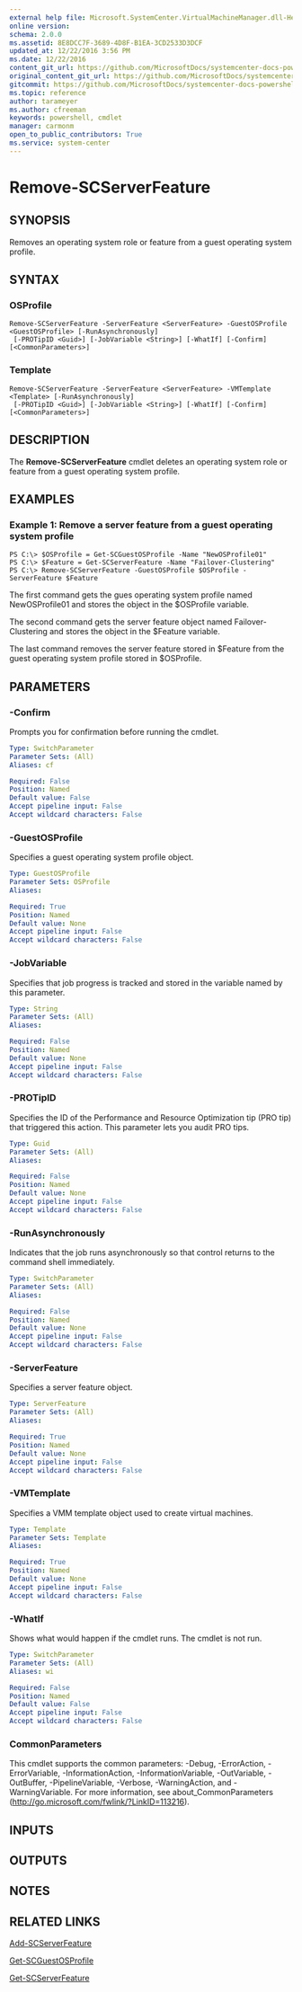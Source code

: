 ```yaml
---
external help file: Microsoft.SystemCenter.VirtualMachineManager.dll-Help.xml
online version: 
schema: 2.0.0
ms.assetid: 8E8DCC7F-3689-4D8F-B1EA-3CD2533D3DCF
updated_at: 12/22/2016 3:56 PM
ms.date: 12/22/2016
content_git_url: https://github.com/MicrosoftDocs/systemcenter-docs-powershell/blob/master/systemcenter-cmdlets/SystemCenter2016/VirtualMachineManager/vlatest/Remove-SCServerFeature.md
original_content_git_url: https://github.com/MicrosoftDocs/systemcenter-docs-powershell/blob/master/systemcenter-cmdlets/SystemCenter2016/VirtualMachineManager/vlatest/Remove-SCServerFeature.md
gitcommit: https://github.com/MicrosoftDocs/systemcenter-docs-powershell/blob/96e5647587661652225fbdd2c797cd4d59d542bc/systemcenter-cmdlets/SystemCenter2016/VirtualMachineManager/vlatest/Remove-SCServerFeature.md
ms.topic: reference
author: tarameyer
ms.author: cfreeman
keywords: powershell, cmdlet
manager: carmonm
open_to_public_contributors: True
ms.service: system-center
---
```


# Remove-SCServerFeature

## SYNOPSIS
Removes an operating system role or feature from a guest operating system profile.

## SYNTAX

### OSProfile
```
Remove-SCServerFeature -ServerFeature <ServerFeature> -GuestOSProfile <GuestOSProfile> [-RunAsynchronously]
 [-PROTipID <Guid>] [-JobVariable <String>] [-WhatIf] [-Confirm] [<CommonParameters>]
```

### Template
```
Remove-SCServerFeature -ServerFeature <ServerFeature> -VMTemplate <Template> [-RunAsynchronously]
 [-PROTipID <Guid>] [-JobVariable <String>] [-WhatIf] [-Confirm] [<CommonParameters>]
```

## DESCRIPTION
The **Remove-SCServerFeature** cmdlet deletes an operating system role or feature from a guest operating system profile.

## EXAMPLES

### Example 1: Remove a server feature from a guest operating system profile
```
PS C:\> $OSProfile = Get-SCGuestOSProfile -Name "NewOSProfile01"
PS C:\> $Feature = Get-SCServerFeature -Name "Failover-Clustering" 
PS C:\> Remove-SCServerFeature -GuestOSProfile $OSProfile -ServerFeature $Feature
```

The first command gets the gues operating system profile named NewOSProfile01 and stores the object in the $OSProfile variable.

The second command gets the server feature object named Failover-Clustering and stores the object in the $Feature variable.

The last command removes the server feature stored in $Feature from the guest operating system profile stored in $OSProfile.

## PARAMETERS

### -Confirm
Prompts you for confirmation before running the cmdlet.

```yaml
Type: SwitchParameter
Parameter Sets: (All)
Aliases: cf

Required: False
Position: Named
Default value: False
Accept pipeline input: False
Accept wildcard characters: False
```

### -GuestOSProfile
Specifies a guest operating system profile object.

```yaml
Type: GuestOSProfile
Parameter Sets: OSProfile
Aliases: 

Required: True
Position: Named
Default value: None
Accept pipeline input: False
Accept wildcard characters: False
```

### -JobVariable
Specifies that job progress is tracked and stored in the variable named by this parameter.

```yaml
Type: String
Parameter Sets: (All)
Aliases: 

Required: False
Position: Named
Default value: None
Accept pipeline input: False
Accept wildcard characters: False
```

### -PROTipID
Specifies the ID of the Performance and Resource Optimization tip (PRO tip) that triggered this action.
This parameter lets you audit PRO tips.

```yaml
Type: Guid
Parameter Sets: (All)
Aliases: 

Required: False
Position: Named
Default value: None
Accept pipeline input: False
Accept wildcard characters: False
```

### -RunAsynchronously
Indicates that the job runs asynchronously so that control returns to the command shell immediately.

```yaml
Type: SwitchParameter
Parameter Sets: (All)
Aliases: 

Required: False
Position: Named
Default value: None
Accept pipeline input: False
Accept wildcard characters: False
```

### -ServerFeature
Specifies a server feature object.

```yaml
Type: ServerFeature
Parameter Sets: (All)
Aliases: 

Required: True
Position: Named
Default value: None
Accept pipeline input: False
Accept wildcard characters: False
```

### -VMTemplate
Specifies a VMM template object used to create virtual machines.

```yaml
Type: Template
Parameter Sets: Template
Aliases: 

Required: True
Position: Named
Default value: None
Accept pipeline input: False
Accept wildcard characters: False
```

### -WhatIf
Shows what would happen if the cmdlet runs.
The cmdlet is not run.

```yaml
Type: SwitchParameter
Parameter Sets: (All)
Aliases: wi

Required: False
Position: Named
Default value: False
Accept pipeline input: False
Accept wildcard characters: False
```

### CommonParameters
This cmdlet supports the common parameters: -Debug, -ErrorAction, -ErrorVariable, -InformationAction, -InformationVariable, -OutVariable, -OutBuffer, -PipelineVariable, -Verbose, -WarningAction, and -WarningVariable. For more information, see about_CommonParameters (http://go.microsoft.com/fwlink/?LinkID=113216).

## INPUTS

## OUTPUTS

## NOTES

## RELATED LINKS

[Add-SCServerFeature](xref:SystemCenter2016/VirtualMachineManager/vlatest/Add-SCServerFeature.md)

[Get-SCGuestOSProfile](xref:SystemCenter2016/VirtualMachineManager/vlatest/Get-SCGuestOSProfile.md)

[Get-SCServerFeature](xref:SystemCenter2016/VirtualMachineManager/vlatest/Get-SCServerFeature.md)

